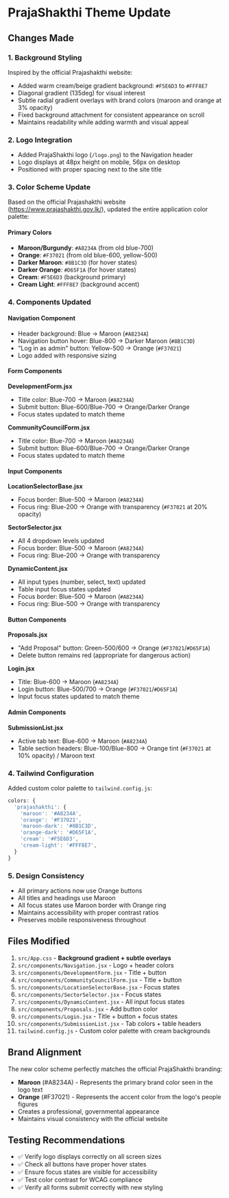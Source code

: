 # PrajaShakthi Theme Update

## Changes Made

### 1. **Background Styling**
Inspired by the official Prajashakthi website:
- Added warm cream/beige gradient background: `#F5E6D3` to `#FFF8E7`
- Diagonal gradient (135deg) for visual interest
- Subtle radial gradient overlays with brand colors (maroon and orange at 3% opacity)
- Fixed background attachment for consistent appearance on scroll
- Maintains readability while adding warmth and visual appeal

### 2. **Logo Integration**
- Added PrajaShakthi logo (`/logo.png`) to the Navigation header
- Logo displays at 48px height on mobile, 56px on desktop
- Positioned with proper spacing next to the site title

### 3. **Color Scheme Update**
Based on the official Prajashakthi website (https://www.prajashakthi.gov.lk/), updated the entire application color palette:

#### Primary Colors
- **Maroon/Burgundy**: `#A8234A` (from old blue-700)
- **Orange**: `#F37021` (from old blue-600, yellow-500)
- **Darker Maroon**: `#8B1C3D` (for hover states)
- **Darker Orange**: `#D65F1A` (for hover states)
- **Cream**: `#F5E6D3` (background primary)
- **Cream Light**: `#FFF8E7` (background accent)

### 4. **Components Updated**

#### Navigation Component
- Header background: Blue → Maroon (`#A8234A`)
- Navigation button hover: Blue-800 → Darker Maroon (`#8B1C3D`)
- "Log in as admin" button: Yellow-500 → Orange (`#F37021`)
- Logo added with responsive sizing

#### Form Components
**DevelopmentForm.jsx**
- Title color: Blue-700 → Maroon (`#A8234A`)
- Submit button: Blue-600/Blue-700 → Orange/Darker Orange
- Focus states updated to match theme

**CommunityCouncilForm.jsx**
- Title color: Blue-700 → Maroon (`#A8234A`)
- Submit button: Blue-600/Blue-700 → Orange/Darker Orange
- Focus states updated to match theme

#### Input Components
**LocationSelectorBase.jsx**
- Focus border: Blue-500 → Maroon (`#A8234A`)
- Focus ring: Blue-200 → Orange with transparency (`#F37021` at 20% opacity)

**SectorSelector.jsx**
- All 4 dropdown levels updated
- Focus border: Blue-500 → Maroon (`#A8234A`)
- Focus ring: Blue-200 → Orange with transparency

**DynamicContent.jsx**
- All input types (number, select, text) updated
- Table input focus states updated
- Focus border: Blue-500 → Maroon (`#A8234A`)
- Focus ring: Blue-500 → Orange with transparency

#### Button Components
**Proposals.jsx**
- "Add Proposal" button: Green-500/600 → Orange (`#F37021`/`#D65F1A`)
- Delete button remains red (appropriate for dangerous action)

**Login.jsx**
- Title: Blue-600 → Maroon (`#A8234A`)
- Login button: Blue-500/700 → Orange (`#F37021`/`#D65F1A`)
- Input focus states updated to match theme

#### Admin Components
**SubmissionList.jsx**
- Active tab text: Blue-600 → Maroon (`#A8234A`)
- Table section headers: Blue-100/Blue-800 → Orange tint (`#F37021` at 10% opacity) / Maroon text

### 4. **Tailwind Configuration**
Added custom color palette to `tailwind.config.js`:
```javascript
colors: {
  'prajashakthi': {
    'maroon': '#A8234A',
    'orange': '#F37021',
    'maroon-dark': '#8B1C3D',
    'orange-dark': '#D65F1A',
    'cream': '#F5E6D3',
    'cream-light': '#FFF8E7',
  }
}
```

### 5. **Design Consistency**
- All primary actions now use Orange buttons
- All titles and headings use Maroon
- All focus states use Maroon border with Orange ring
- Maintains accessibility with proper contrast ratios
- Preserves mobile responsiveness throughout

## Files Modified
1. `src/App.css` - **Background gradient + subtle overlays**
2. `src/components/Navigation.jsx` - Logo + header colors
3. `src/components/DevelopmentForm.jsx` - Title + button
4. `src/components/CommunityCouncilForm.jsx` - Title + button
5. `src/components/LocationSelectorBase.jsx` - Focus states
6. `src/components/SectorSelector.jsx` - Focus states
7. `src/components/DynamicContent.jsx` - All input focus states
8. `src/components/Proposals.jsx` - Add button color
9. `src/components/Login.jsx` - Title + button + focus states
10. `src/components/SubmissionList.jsx` - Tab colors + table headers
11. `tailwind.config.js` - Custom color palette with cream backgrounds

## Brand Alignment
The new color scheme perfectly matches the official PrajaShakthi branding:
- **Maroon** (#A8234A) - Represents the primary brand color seen in the logo text
- **Orange** (#F37021) - Represents the accent color from the logo's people figures
- Creates a professional, governmental appearance
- Maintains visual consistency with the official website

## Testing Recommendations
- ✅ Verify logo displays correctly on all screen sizes
- ✅ Check all buttons have proper hover states
- ✅ Ensure focus states are visible for accessibility
- ✅ Test color contrast for WCAG compliance
- ✅ Verify all forms submit correctly with new styling
